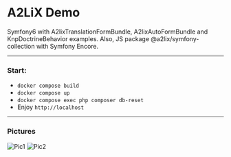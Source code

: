 # A2LiX Demo

Symfony6 with A2lixTranslationFormBundle, A2lixAutoFormBundle and KnpDoctrineBehavior examples.
Also, JS package @a2lix/symfony-collection with Symfony Encore.

---

### Start:

- ```docker compose build```
- ```docker compose up```
- ```docker compose exec php composer db-reset```
- Enjoy ```http://localhost```

---

### Pictures

![Pic1](pic1.png?raw=true "Pic1")
![Pic2](pic2.png?raw=true "Pic2")
